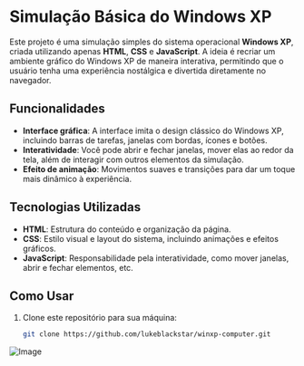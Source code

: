 # Simulação Básica do Windows XP

Este projeto é uma simulação simples do sistema operacional **Windows XP**, criada utilizando apenas **HTML**, **CSS** e **JavaScript**. A ideia é recriar um ambiente gráfico do Windows XP de maneira interativa, permitindo que o usuário tenha uma experiência nostálgica e divertida diretamente no navegador.

## Funcionalidades

- **Interface gráfica**: A interface imita o design clássico do Windows XP, incluindo barras de tarefas, janelas com bordas, ícones e botões.
- **Interatividade**: Você pode abrir e fechar janelas, mover elas ao redor da tela, além de interagir com outros elementos da simulação.
- **Efeito de animação**: Movimentos suaves e transições para dar um toque mais dinâmico à experiência.

## Tecnologias Utilizadas

- **HTML**: Estrutura do conteúdo e organização da página.
- **CSS**: Estilo visual e layout do sistema, incluindo animações e efeitos gráficos.
- **JavaScript**: Responsabilidade pela interatividade, como mover janelas, abrir e fechar elementos, etc.

## Como Usar

1. Clone este repositório para sua máquina:
   ```bash
   git clone https://github.com/lukeblackstar/winxp-computer.git
![Image](https://github.com/user-attachments/assets/a2f63e27-e847-47d2-b6b9-644f717060a2)

